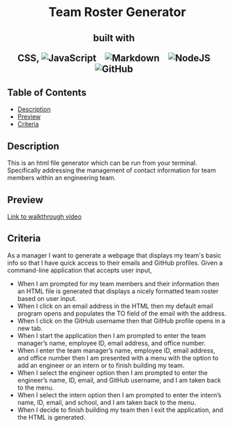 <h1 align ="center"> Team Roster Generator </h1>

<h2 align="center">built with  &nbsp;&nbsp;

  
 CSS,  ![JavaScript](https://img.shields.io/badge/javascript-%23323330.svg?style=for-the-badge&logo=javascript&logoColor=%23F7DF1E) &nbsp;&nbsp;
 ![Markdown](https://img.shields.io/badge/markdown-%23000000.svg?style=for-the-badge&logo=markdown&logoColor=white) &nbsp;&nbsp;
 ![NodeJS](https://img.shields.io/badge/node.js-6DA55F?style=for-the-badge&logo=node.js&logoColor=white) &nbsp;&nbsp;
![GitHub](https://img.shields.io/badge/github-%23121011.svg?style=for-the-badge&logo=github&logoColor=white) &nbsp;&nbsp;

</h2>


## Table of Contents

  * [Description](#description)
  * [Preview](#preview)
  * [Criteria](#criteria) 

## Description

This is an html file generator which can be run from your terminal. Specifically addressing the management of contact information for team members within an engineering team. 


## Preview

 [Link to walkthrough video](https://watch.screencastify.com/v/uwQw2Vhmg5M3m83q0Ju3)
 
## Criteria

 As a manager I want to generate a webpage that displays my team's basic info so that I have quick access to their emails and GitHub profiles.
 Given a command-line application that accepts user input,
 
- When I am prompted for my team members and their information then an HTML file is generated that displays a nicely formatted team roster based on user input.
- When I click on an email address in the HTML then my default email program opens and populates the TO field of the email with the address.
- When I click on the GitHub username then that GitHub profile opens in a new tab.
- When I start the application then I am prompted to enter the team manager’s name, employee ID, email address, and office number.
- When I enter the team manager’s name, employee ID, email address, and office number then I am presented with a menu with the option to add an engineer or an intern or to finish building my team.
- When I select the engineer option then I am prompted to enter the engineer’s name, ID, email, and GitHub username, and I am taken back to the menu.
- When I select the intern option then I am prompted to enter the intern’s name, ID, email, and school, and I am taken back to the menu.
- When I decide to finish building my team then I exit the application, and the HTML is generated.
